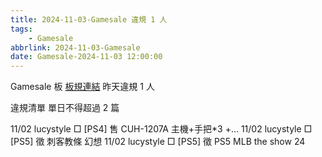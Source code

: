 ```yaml
---
title: 2024-11-03-Gamesale 違規 1 人
tags:
    - Gamesale
abbrlink: 2024-11-03-Gamesale
date: Gamesale-2024-11-03 12:00:00
---
```

Gamesale 板 [板規連結](https://www.ptt.cc/bbs/Gossiping/M.1637425085.A.07D.html)
昨天違規 1 人
<!-- more -->

違規清單
單日不得超過 2 篇

11/02 lucystyle □ [PS4] 售 CUH-1207A 主機+手把*3 +…
11/02 lucystyle □ [PS5] 徵 刺客教條 幻想
11/02 lucystyle □ [PS5] 徵 PS5 MLB the show 24